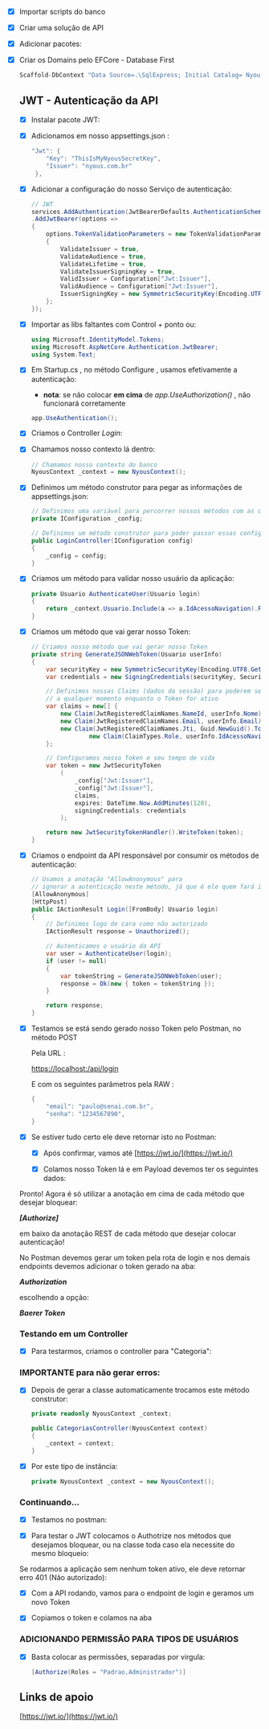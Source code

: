 

- [x]  Importar scripts do banco
- [x]  Criar uma solução de API
- [x]  Adicionar pacotes:

    

- [x]  Criar os Domains pelo EFCore - Database First

    ```csharp
    Scaffold-DbContext "Data Source=.\SqlExpress; Initial Catalog= NyousTarde; User Id=sa; Password=sa132" Microsoft.EntityFrameworkCore.SqlServer -OutputDir Domains -ContextDir Contexts -Context NyousContext
    ```

   

    ## JWT - Autenticação da API

    - [x]  Instalar pacote JWT:

    - [x]  Adicionamos em nosso appsettings.json :

        ```csharp
        "Jwt": {
            "Key": "ThisIsMyNyousSecretKey",
            "Issuer": "nyous.com.br"
         },
        ```

    - [x]  Adicionar a configuração do nosso Serviço de autenticação:

        ```csharp
        // JWT
        services.AddAuthentication(JwtBearerDefaults.AuthenticationScheme)  
        .AddJwtBearer(options =>  
        {  
            options.TokenValidationParameters = new TokenValidationParameters  
            {  
                ValidateIssuer = true,  
                ValidateAudience = true,  
                ValidateLifetime = true,  
                ValidateIssuerSigningKey = true,  
                ValidIssuer = Configuration["Jwt:Issuer"],  
                ValidAudience = Configuration["Jwt:Issuer"],  
                IssuerSigningKey = new SymmetricSecurityKey(Encoding.UTF8.GetBytes(Configuration["Jwt:Key"]))  
            };  
        });
        ```

    - [x]  Importar as libs faltantes com Control + ponto ou:

        ```csharp
        using Microsoft.IdentityModel.Tokens;
        using Microsoft.AspNetCore.Authentication.JwtBearer;
        using System.Text;
        ```

    - [x]  Em Startup.cs , no método Configure , usamos efetivamente a autenticação:
        - **nota**: se não colocar **em cima** de *app.UseAuthorization()* , não funcionará corretamente

        ```csharp
        app.UseAuthentication();
        ```

    - [x]  Criamos o Controller *Login*:

    - [x]  Chamamos nosso contexto lá dentro:

        ```csharp
        // Chamamos nosso contexto do banco
        NyousContext _context = new NyousContext();
        ```

    - [x]  Definimos um método construtor para pegar as informações de appsettings.json:

        ```csharp
        // Definimos uma variável para percorrer nossos métodos com as configurações obtidas no appsettings.json
        private IConfiguration _config;  

        // Definimos um método construtor para poder passar essas configs
        public LoginController(IConfiguration config)  
        {  
            _config = config;  
        }
        ```

    - [x]  Criamos um método para validar nosso usuário da aplicação:

        ```csharp
        private Usuario AuthenticateUser(Usuario login)
        {
            return _context.Usuario.Include(a => a.IdAcessoNavigation).FirstOrDefault(u => u.Email == login.Email && u.Senha == login.Senha);
        }
        ```

    - [x]  Criamos um método que vai gerar nosso Token:

        ```csharp
        // Criamos nosso método que vai gerar nosso Token
        private string GenerateJSONWebToken(Usuario userInfo)
        {
            var securityKey = new SymmetricSecurityKey(Encoding.UTF8.GetBytes(_config["Jwt:Key"]));
            var credentials = new SigningCredentials(securityKey, SecurityAlgorithms.HmacSha256);

            // Definimos nossas Claims (dados da sessão) para poderem ser capturadas
            // a qualquer momento enquanto o Token for ativo
            var claims = new[] {
                new Claim(JwtRegisteredClaimNames.NameId, userInfo.Nome),
                new Claim(JwtRegisteredClaimNames.Email, userInfo.Email),
                new Claim(JwtRegisteredClaimNames.Jti, Guid.NewGuid().ToString()),
        				new Claim(ClaimTypes.Role, userInfo.IdAcessoNavigation.Tipo)
            };

            // Configuramos nosso Token e seu tempo de vida
            var token = new JwtSecurityToken
                (
                    _config["Jwt:Issuer"],
                    _config["Jwt:Issuer"],
                    claims,
                    expires: DateTime.Now.AddMinutes(120),
                    signingCredentials: credentials
                );

            return new JwtSecurityTokenHandler().WriteToken(token);
        }
        ```

    - [x]  Criamos o endpoint da API responsável por consumir os métodos de autenticação:

        ```csharp
        // Usamos a anotação "AllowAnonymous" para 
        // ignorar a autenticação neste método, já que é ele quem fará isso
        [AllowAnonymous]
        [HttpPost]
        public IActionResult Login([FromBody] Usuario login)
        {
            // Definimos logo de cara como não autorizado
            IActionResult response = Unauthorized();

            // Autenticamos o usuário da API
            var user = AuthenticateUser(login);
            if (user != null)
            {
                var tokenString = GenerateJSONWebToken(user);
                response = Ok(new { token = tokenString });
            }

            return response;
        }
        ```

    - [x]  Testamos se está sendo gerado nosso Token pelo Postman, no método POST

        Pela URL :

        [https://localhost:<porta>/api/login](https://localhost:5001/api/login)

        E com os seguintes parâmetros pela RAW :

        ```csharp
        {
            "email": "paulo@senai.com.br",
            "senha": "1234567890",
        }
        ```

    - [x]  Se estiver tudo certo ele deve retornar isto no Postman:

        - [x]  Após confirmar, vamos até [https://jwt.io/](https://jwt.io/)
        - [x]  Colamos nosso Token lá e em Payload devemos ter os seguintes dados:
   

    Pronto! Agora é só utilizar a anotação em cima de cada método que desejar bloquear:

    ***[Authorize]***

    em baixo da anotação REST de cada método que desejar colocar autenticação!

    No Postman devemos gerar um token pela rota de login e nos demais endpoints devemos adicionar o token gerado na aba:

    ***Authorization***

    escolhendo a opção:

    ***Baerer Token***

    ### Testando em um Controller

    - [x]  Para testarmos, criamos o controller para "Categoria":


    ### IMPORTANTE para não gerar erros:

    - [x]  Depois de gerar a classe automaticamente trocamos este método construtor:

        ```csharp
        private readonly NyousContext _context;

        public CategoriasController(NyousContext context)
        {
            _context = context;
        }
        ```

    - [x]  Por este tipo de instância:

        ```csharp
        private NyousContext _context = new NyousContext();
        ```

    ### Continuando...

    - [x]  Testamos no postman:

    - [x]  Para testar o JWT colocamos o Authotrize nos métodos que desejamos bloquear, ou na classe toda caso ela necessite do mesmo bloqueio:

    Se rodarmos a aplicação sem nenhum token ativo, ele deve retornar erro 401 (Não autorizado):

    - [x]  Com a API rodando, vamos para o endpoint de login e geramos um novo Token

    - [x]  Copiamos o token e colamos na aba


    ### ADICIONANDO PERMISSÃO PARA TIPOS DE USUÁRIOS

    - [x]  Basta colocar as permissões, separadas por virgula:

        ```csharp
        [Authorize(Roles = "Padrao,Administrador")]
        ```

    ## Links de apoio

    [https://jwt.io/](https://jwt.io/)

